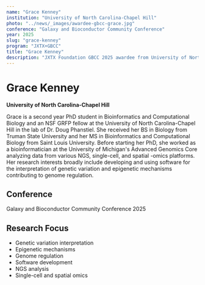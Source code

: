 ```yaml
---
name: "Grace Kenney"
institution: "University of North Carolina-Chapel Hill"
photo: "../news/_images/awardee-gbcc-grace.jpg"
conference: "Galaxy and Bioconductor Community Conference"
year: 2025
slug: "grace-kenney"
program: "JXTX+GBCC"
title: "Grace Kenney"
description: "JXTX Foundation GBCC 2025 awardee from University of North Carolina-Chapel Hill"
---
```


# Grace Kenney

**University of North Carolina-Chapel Hill**

Grace is a second year PhD student in Bioinformatics and Computational Biology and an NSF GRFP fellow at the University of North Carolina-Chapel Hill in the lab of Dr. Doug Phanstiel. She received her BS in Biology from Truman State University and her MS in Bioinformatics and Computational Biology from Saint Louis University. Before starting her PhD, she worked as a bioinformatician at the University of Michigan's Advanced Genomics Core analyzing data from various NGS, single-cell, and spatial -omics platforms. Her research interests broadly include developing and using software for the interpretation of genetic variation and epigenetic mechanisms contributing to genome regulation.

## Conference
Galaxy and Bioconductor Community Conference 2025

## Research Focus
- Genetic variation interpretation
- Epigenetic mechanisms
- Genome regulation
- Software development
- NGS analysis
- Single-cell and spatial omics